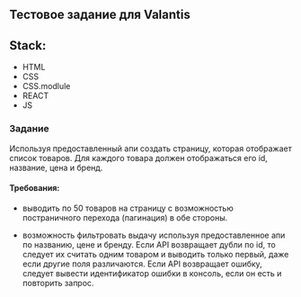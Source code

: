 ## Тестовое задание для Valantis

## Stack:

- HTML
- CSS
- CSS.modlule
- REACT
- JS

### Задание

Используя предоставленный апи создать страницу, которая отображает список товаров.
Для каждого товара должен отображаться его id, название, цена и бренд.

#### Требования:

- выводить по 50 товаров на страницу с возможностью постраничного перехода (пагинация) в обе стороны.

- возможность фильтровать выдачу используя предоставленное апи по названию, цене и бренду.
  Если API возвращает дубли по id, то следует их считать одним товаром и выводить только первый,
  даже если другие поля различаются. Если API возвращает ошибку, следует вывести идентификатор
  ошибки в консоль, если он есть и повторить запрос.
